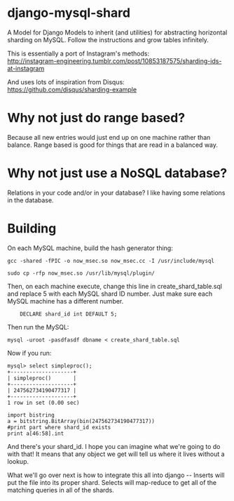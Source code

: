 django-mysql-shard
==================

A Model for Django Models to inherit (and utilities) for abstracting horizontal sharding on MySQL. Follow the instructions and grow tables infinitely.

This is essentially a port of Instagram's methods:  
http://instagram-engineering.tumblr.com/post/10853187575/sharding-ids-at-instagram 

And uses lots of inspiration from Disqus: 
https://github.com/disqus/sharding-example

Why not just do range based?
===============================
Because all new entries would just end up on one machine rather than balance. Range based is good for things that are read in a balanced way.

Why not just use a NoSQL database?
======================================
Relations in your code and/or in your database? I like having some relations in the database.

Building
=============
On each MySQL machine, build the hash generator thing:  

```
gcc -shared -fPIC -o now_msec.so now_msec.cc -I /usr/include/mysql

sudo cp -rfp now_msec.so /usr/lib/mysql/plugin/
```

Then, on each machine execute, change this line in create_shard_table.sql and replace 5 with each MySQL shard ID number. Just make sure each MySQL machine has a different number.  

```
    DECLARE shard_id int DEFAULT 5;
```

Then run the MySQL:
```
mysql -uroot -pasdfasdf dbname < create_shard_table.sql
```

Now if you run:
```
mysql> select simpleproc();
+--------------------+
| simpleproc()       |
+--------------------+
| 247562734190477317 |
+--------------------+
1 row in set (0.00 sec)
```

```
import bistring
a = bitstring.BitArray(bin(247562734190477317))
#print part where shard_id exists
print a[46:58].int
```
And there's your shard_id. I hope you can imagine what we're going to do with that! It means that any object we get will tell us where it lives without a lookup.  

What we'll go over next is how to integrate this all into django -- Inserts will put the file into its proper shard. Selects will map-reduce to get all of the matching queries in all of the shards.
